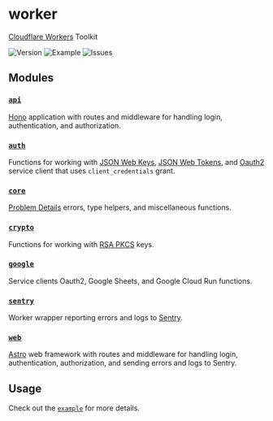 # worker

[Cloudflare Workers](https://developers.cloudflare.com/workers/) Toolkit

![Version](https://img.shields.io/npm/v/@okkema/worker?logo=npm)
![Example](https://img.shields.io/github/actions/workflow/status/okkema/worker/push-example.yaml?branch=main&label=example&logo=cloudflare)
![Issues](https://img.shields.io/github/issues/okkema/worker?logo=github)

## Modules

### [`api`](./src/api/)

[Hono](https://hono.dev/) application with routes and middleware for handling login, authentication, and authorization.


### [`auth`](./src/auth/)

Functions for working with [JSON Web Keys](https://datatracker.ietf.org/doc/html/rfc7517), [JSON Web Tokens](https://datatracker.ietf.org/doc/html/rfc7519), and [Oauth2](https://datatracker.ietf.org/doc/html/rfc6749) service client that uses `client_credentials` grant.

### [`core`](./src/core/)

[Problem Details](https://datatracker.ietf.org/doc/html/rfc7807) errors, type helpers, and miscellaneous functions. 

### [`crypto`](./src/crypto/)

Functions for working with [RSA PKCS](https://datatracker.ietf.org/doc/html/rfc3447) keys.

### [`google`](./src/google/)

Service clients Oauth2, Google Sheets, and Google Cloud Run functions.

### [`sentry`](./src/sentry)

Worker wrapper reporting errors and logs to [Sentry](https://docs.sentry.io/).

### [`web`](./src/web)

[Astro](https://astro.build/) web framework with routes and middleware for handling login, authentication, authorization, and sending errors and logs to Sentry.


## Usage

Check out the [`example`](./example) for more details.
